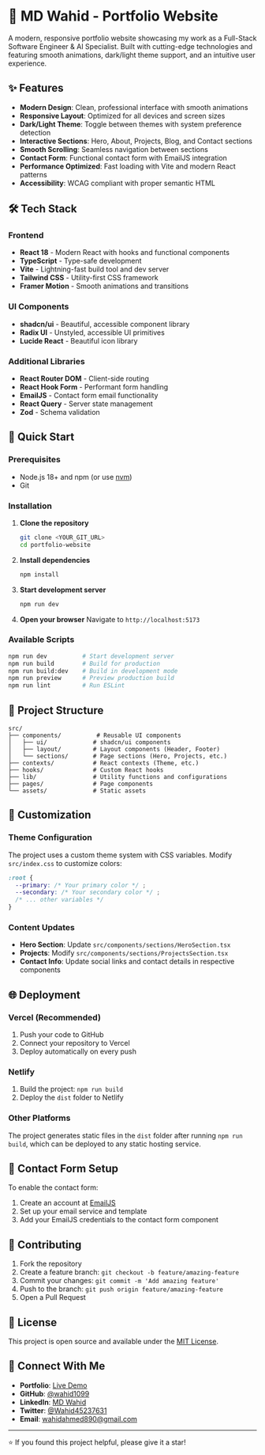 # 🚀 MD Wahid - Portfolio Website

A modern, responsive portfolio website showcasing my work as a Full-Stack Software Engineer & AI Specialist. Built with cutting-edge technologies and featuring smooth animations, dark/light theme support, and an intuitive user experience.

## ✨ Features

- **Modern Design**: Clean, professional interface with smooth animations
- **Responsive Layout**: Optimized for all devices and screen sizes
- **Dark/Light Theme**: Toggle between themes with system preference detection
- **Interactive Sections**: Hero, About, Projects, Blog, and Contact sections
- **Smooth Scrolling**: Seamless navigation between sections
- **Contact Form**: Functional contact form with EmailJS integration
- **Performance Optimized**: Fast loading with Vite and modern React patterns
- **Accessibility**: WCAG compliant with proper semantic HTML

## 🛠️ Tech Stack

### Frontend

- **React 18** - Modern React with hooks and functional components
- **TypeScript** - Type-safe development
- **Vite** - Lightning-fast build tool and dev server
- **Tailwind CSS** - Utility-first CSS framework
- **Framer Motion** - Smooth animations and transitions

### UI Components

- **shadcn/ui** - Beautiful, accessible component library
- **Radix UI** - Unstyled, accessible UI primitives
- **Lucide React** - Beautiful icon library

### Additional Libraries

- **React Router DOM** - Client-side routing
- **React Hook Form** - Performant form handling
- **EmailJS** - Contact form email functionality
- **React Query** - Server state management
- **Zod** - Schema validation

## 🚀 Quick Start

### Prerequisites

- Node.js 18+ and npm (or use [nvm](https://github.com/nvm-sh/nvm#installing-and-updating))
- Git

### Installation

1. **Clone the repository**

   ```bash
   git clone <YOUR_GIT_URL>
   cd portfolio-website
   ```

2. **Install dependencies**

   ```bash
   npm install
   ```

3. **Start development server**

   ```bash
   npm run dev
   ```

4. **Open your browser**
   Navigate to `http://localhost:5173`

### Available Scripts

```bash
npm run dev          # Start development server
npm run build        # Build for production
npm run build:dev    # Build in development mode
npm run preview      # Preview production build
npm run lint         # Run ESLint
```

## 📁 Project Structure

```
src/
├── components/          # Reusable UI components
│   ├── ui/             # shadcn/ui components
│   ├── layout/         # Layout components (Header, Footer)
│   └── sections/       # Page sections (Hero, Projects, etc.)
├── contexts/           # React contexts (Theme, etc.)
├── hooks/              # Custom React hooks
├── lib/                # Utility functions and configurations
├── pages/              # Page components
└── assets/             # Static assets
```

## 🎨 Customization

### Theme Configuration

The project uses a custom theme system with CSS variables. Modify `src/index.css` to customize colors:

```css
:root {
  --primary: /* Your primary color */ ;
  --secondary: /* Your secondary color */ ;
  /* ... other variables */
}
```

### Content Updates

- **Hero Section**: Update `src/components/sections/HeroSection.tsx`
- **Projects**: Modify `src/components/sections/ProjectsSection.tsx`
- **Contact Info**: Update social links and contact details in respective components

## 🌐 Deployment

### Vercel (Recommended)

1. Push your code to GitHub
2. Connect your repository to Vercel
3. Deploy automatically on every push

### Netlify

1. Build the project: `npm run build`
2. Deploy the `dist` folder to Netlify

### Other Platforms

The project generates static files in the `dist` folder after running `npm run build`, which can be deployed to any static hosting service.

## 📧 Contact Form Setup

To enable the contact form:

1. Create an account at [EmailJS](https://www.emailjs.com/)
2. Set up your email service and template
3. Add your EmailJS credentials to the contact form component

## 🤝 Contributing

1. Fork the repository
2. Create a feature branch: `git checkout -b feature/amazing-feature`
3. Commit your changes: `git commit -m 'Add amazing feature'`
4. Push to the branch: `git push origin feature/amazing-feature`
5. Open a Pull Request

## 📄 License

This project is open source and available under the [MIT License](LICENSE).

## 🔗 Connect With Me

- **Portfolio**: [Live Demo](https://your-portfolio-url.com)
- **GitHub**: [@wahid1099](https://github.com/wahid1099)
- **LinkedIn**: [MD Wahid](https://www.linkedin.com/in/md-wahid1/)
- **Twitter**: [@Wahid45237631](https://x.com/Wahid45237631)
- **Email**: wahidahmed890@gmail.com

---

⭐ If you found this project helpful, please give it a star!

